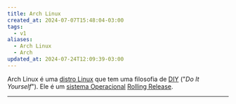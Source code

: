```yaml
---
title: Arch Linux
created_at: 2024-07-07T15:48:04-03:00
tags:
  - v1
aliases:
  - Arch Linux
  - Arch
updated_at: 2024-07-24T12:09:39-03:00
---
```

Arch Linux é uma [distro Linux](2024-06-30-Distro_Linux.md) que tem uma filosofia de [DIY](_insight/2024/07/2024-07-07-DIY.md) ("_Do It Yourself_"). Ele é um [sistema Operacional](2024-06-30-Sistema_Operacional.md) [Rolling Release](_insight/2024/07/2024-07-07-Rolling_Release.md).

---